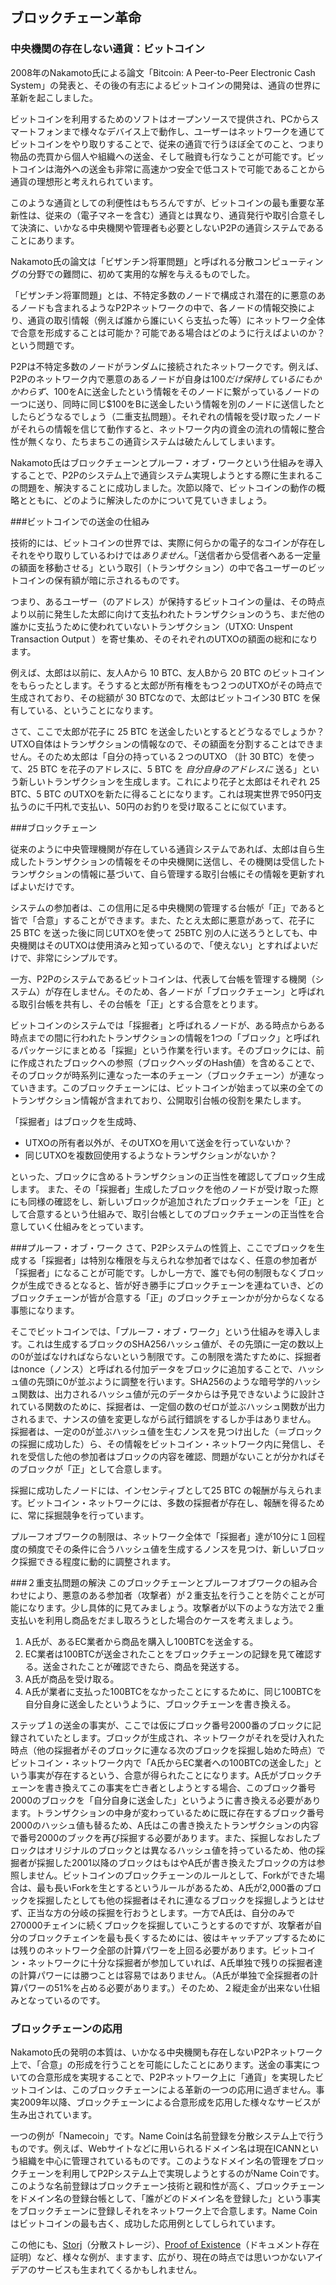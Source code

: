 ## ブロックチェーン革命

### 中央機関の存在しない通貨：ビットコイン

2008年のNakamoto氏による論文「Bitcoin: A Peer-to-Peer Electronic Cash System」の発表と、その後の有志によるビットコインの開発は、通貨の世界に革新を起こしました。

ビットコインを利用するためのソフトはオープンソースで提供され、PCからスマートフォンまで様々なデバイス上で動作し、ユーザーはネットワークを通じてビットコインをやり取りすることで、従来の通貨で行うほぼ全てのこと、つまり物品の売買から個人や組織への送金、そして融資も行なうことが可能です。ビットコインは海外への送金も非常に高速かつ安全で低コストで可能であることから通貨の理想形と考えれられています。

このような通貨としての利便性はもちろんですが、ビットコインの最も重要な革新性は、従来の（電子マネーを含む）通貨とは異なり、通貨発行や取引合意そして決済に、いかなる中央機関や管理者も必要としないP2Pの通貨システムであることにあります。

Nakamoto氏の論文は「ビザンチン将軍問題」と呼ばれる分散コンピューティングの分野での難問に、初めて実用的な解を与えるものでした。

「ビザンチン将軍問題」とは、不特定多数のノードで構成され潜在的に悪意のあるノードも含まれるようなP2Pネットワークの中で、各ノードの情報交換により、通貨の取引情報（例えば誰から誰にいくら支払った等）にネットワーク全体で合意を形成することは可能か？可能である場合はどのように行えばよいのか？という問題です。

P2Pは不特定多数のノードがランダムに接続されたネットワークです。例えば、P2Pのネットワーク内で悪意のあるノードが自身は$100だけ保持しているにもかかわらず、$100をAに送金したという情報をそのノードに繋がっているノードの一つに送り、同時に同じ$100をBに送金したいう情報を別のノードに送信したとしたらどうなるでしょう（二重支払問題）。それぞれの情報を受け取ったノードがそれらの情報を信じて動作すると、ネットワーク内の資金の流れの情報に整合性が無くなり、たちまちこの通貨システムは破たんしてしまいます。

Nakamoto氏はブロックチェーンとプルーフ・オブ・ワークという仕組みを導入することで、P2Pのシステム上で通貨システム実現しようとする際に生まれるこの問題を、解決することに成功しました。次節以降で、ビットコインの動作の概略とともに、どのように解決したのかについて見ていきましょう。

###ビットコインでの送金の仕組み

技術的には、ビットコインの世界では、実際に何らかの電子的なコインが存在しそれをやり取りしているわけでは*ありません*。「送信者から受信者へある一定量の額面を移動させる」という取引（トランザクション）の中で各ユーザーのビットコインの保有額が暗に示されるものです。

つまり、あるユーザー（のアドレス）が保持するビットコインの量は、その時点より以前に発生した太郎に向けて支払われたトランザクションのうち、まだ他の誰かに支払うために使われていないトランザクション（UTXO: Unspent Transaction Output ）を寄せ集め、そのそれぞれのUTXOの額面の総和になります。

例えば、太郎は以前に、友人Aから 10 BTC、友人Bから 20 BTC のビットコインをもらったとします。そうすると太郎が所有権をもつ２つのUTXOがその時点で生成されており、その総額が 30 BTCなので、太郎はビットコイン30 BTC を保有している、ということになります。

さて、ここで太郎が花子に 25 BTC を送金したいとするとどうなるでしょうか？
UTXO自体はトランザクションの情報なので、その額面を分割することはできません。そのため太郎は「自分の持っている２つのUTXO （計 30 BTC）を使って、25 BTC を花子のアドレスに、5 BTC を *自分自身のアドレスに* 送る」という新しいトランザクションを生成します。これにより花子と太郎はそれぞれ 25 BTC、5 BTC のUTXOを新たに得ることになります。これは現実世界で950円支払うのに千円札で支払い、50円のお釣りを受け取ることに似ています。

###ブロックチェーン

従来のように中央管理機関が存在している通貨システムであれば、太郎は自ら生成したトランザクションの情報をその中央機関に送信し、その機関は受信したトランザクションの情報に基づいて、自ら管理する取引台帳にその情報を更新すればよいだけです。

システムの参加者は、この信用に足る中央機関の管理する台帳が「正」であると皆で「合意」することができます。また、たとえ太郎に悪意があって、花子に 25 BTC を送った後に同じUTXOを使って 25BTC 別の人に送ろうとしても、中央機関はそのUTXOは使用済みと知っているので、「使えない」とすればよいだけで、非常にシンプルです。

一方、P2Pのシステムであるビットコインは、代表して台帳を管理する機関（システム）が存在しません。そのため、各ノードが「ブロックチェーン」と呼ばれる取引台帳を共有し、その台帳を「正」とする合意をとります。

ビットコインのシステムでは「採掘者」と呼ばれるノードが、ある時点からある時点までの間に行われたトランザクションの情報を1つの「ブロック」と呼ばれるパッケージにまとめる「採掘」という作業を行います。そのブロックには、前に作成されたブロックへの参照（ブロックヘッダのHash値）を含めることで、そのブロックが時系列に連なった一本のチェーン（ブロックチェーン）が連なっていきます。このブロックチェーンには、ビットコインが始まって以来の全てのトランザクション情報が含まれており、公開取引台帳の役割を果たします。

「採掘者」はブロックを生成時、
* UTXOの所有者以外が、そのUTXOを用いて送金を行っていないか？
* 同じUTXOを複数回使用するようなトランザクションがないか？

といった、ブロックに含めるトランザクションの正当性を確認してブロック生成します。
また、その「採掘者」生成したブロックを他のノードが受け取った際にも同様の確認をし、新しいブロックが追加されたブロックチェーンを「正」として合意するという仕組みで、取引台帳としてのブロックチェーンの正当性を合意していく仕組みをとっています。

###プルーフ・オブ・ワーク
さて、P2Pシステムの性質上、ここでブロックを生成する「採掘者」は特別な権限を与えられな参加者ではなく、任意の参加者が「採掘者」になることが可能です。しかし一方で、誰でも何の制限もなくブロックが生成できるとなると、皆が好き勝手にブロックチェーンを連ねていき、どのブロックチェーンが皆が合意する「正」のブロックチェーンかが分からなくなる事態になります。

そこでビットコインでは、「プルーフ・オブ・ワーク」という仕組みを導入します。これは生成するブロックのSHA256ハッシュ値が、その先頭に一定の数以上の0が並ばなければならないという制限です。この制限を満たすために、採掘者はnonce（ノンス）と呼ばれる付加データをブロックに追加することで、ハッシュ値の先頭に0が並ぶように調整を行います。SHA256のような暗号学的ハッシュ関数は、出力されるハッシュ値が元のデータからは予見できないように設計されている関数のために、採掘者は、一定個の数のゼロが並ぶハッシュ関数が出力されるまで、ナンスの値を変更しながら試行錯誤をするしか手はありません。
採掘者は、一定の0が並ぶハッシュ値を生むノンスを見つけ出した（＝ブロックの採掘に成功した）ら、その情報をビットコイン・ネットワーク内に発信し、それを受信した他の参加者はブロックの内容を確認、問題がないことが分かればそのブロックが「正」として合意します。

採掘に成功したノードには、インセンティブとして25 BTC の報酬が与えられます。ビットコイン・ネットワークには、多数の採掘者が存在し、報酬を得るために、常に採掘競争を行っています。

プルーフオブワークの制限は、ネットワーク全体で「採掘者」達が10分に１回程度の頻度でその条件に合うハッシュ値を生成するノンスを見つけ、新しいブロック採掘できる程度に動的に調整されます。

###２重支払問題の解決
このブロックチェーンとプルーフオブワークの組み合わせにより、悪意のある参加者（攻撃者）が２重支払を行うことを防ぐことが可能になります。少し具体的に見てみましょう。攻撃者が以下のような方法で２重支払いを利用し商品をだまし取ろうとした場合のケースを考えましょう。
1. A氏が、あるEC業者から商品を購入し100BTCを送金する。
2. EC業者は100BTCが送金されたことをブロックチェーンの記録を見て確認する。送金されたことが確認できたら、商品を発送する。
3. A氏が商品を受け取る。
4. A氏が業者に支払った100BTCをなかったことにするために、同じ100BTCを自分自身に送金したというように、ブロックチェーンを書き換える。

ステップ１の送金の事実が、ここでは仮にブロック番号2000番のブロックに記録されていたとします。ブロックが生成され、ネットワークがそれを受け入れた時点（他の採掘者がそのブロックに連なる次のブロックを採掘し始めた時点）でビットコイン・ネットワーク内で「A氏からEC業者への100BTCの送金した」という事実が存在するという、合意が得られたことになります。A氏がブロックチェーンを書き換えてこの事実を亡き者としようとする場合、このブロック番号2000のブロックを「自分自身に送金した」というように書き換える必要があります。トランザクションの中身が変わっているために既に存在するブロック番号2000のハッシュ値も替るため、A氏はこの書き換えたトランザクションの内容で番号2000のブックを再び採掘する必要があります。また、採掘しなおしたブロックはオリジナルのブロックとは異なるハッシュ値を持っているため、他の採掘者が採掘した2001以降のブロックはもはやA氏が書き換えたブロックの方は参照しません。ビットコインのブロックチェーンのルールとして、Forkができた場合は、最も長いForkを生とするというルールがあるため、A氏が2,000番のブロックを採掘したとしても他の採掘者はそれに連なるブロックを採掘しようとはせず、正当な方の分岐の採掘を行おうとします。一方でA氏は、自分のみで270000チェインに続くブロックを採掘していこうとするのですが、攻撃者が自分のブロックチェインを最も長くするためには、彼はキャッチアップするためには残りのネットワーク全部の計算パワーを上回る必要があります。ビットコイン・ネットワークに十分な採掘者が参加していれば、A氏単独で残りの採掘者達の計算パワーには勝つことは容易ではありません。（A氏が単独で全採掘者の計算パワーの51%を占める必要があります。）そのため、２縦走金が出来ない仕組みとなっているのです。

### ブロックチェーンの応用
Nakamoto氏の発明の本質は、いかなる中央機関も存在しないP2Pネットワーク上で、「合意」の形成を行うことを可能にしたことにあります。送金の事実についての合意形成を実現することで、P2Pネットワーク上に「通貨」を実現したビットコインは、このブロックチェーンによる革新の一つの応用に過ぎません。事実2009年以降、ブロックチェーンによる合意形成を応用した様々なサービスが生み出されています。

一つの例が「Namecoin」です。Name Coinは名前登録を分散システム上で行うものです。例えば、Webサイトなどに用いられるドメイン名は現在ICANNという組織を中心に管理されているものです。このようなドメイン名の管理をブロックチェーンを利用してP2Pシステム上で実現しようとするのがName Coinです。このような名前登録はブロックチェーン技術と親和性が高く、ブロックチェーンをドメイン名の登録台帳として、「誰がどのドメイン名を登録した」という事実をブロックチェーンに登録しそれをネットワーク上で合意します。Name Coinはビットコインの最も古く、成功した応用例としてしられています。

この他にも、[Storj](http://storj.io/)（分散ストレージ）、[Proof of Existence](http://www.proofofexistence.com/)（ドキュメント存在証明）など、様々な例が、ますます、広がり、現在の時点では思いつかないアイデアのサービスも生まれてくるかもしれません。
